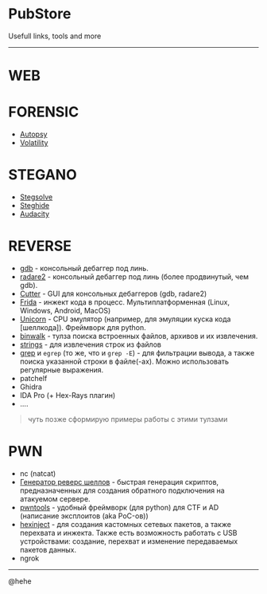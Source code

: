# PubStore
Usefull links, tools and more

---

# WEB

# FORENSIC
- [Autopsy](https://www.autopsy.com/)
- [Volatility](https://github.com/volatilityfoundation/volatility)

# STEGANO
- [Stegsolve](https://wiki.bi0s.in/steganography/stegsolve/)
- [Steghide](https://steghide.sourceforge.net/)
- [Audacity](https://www.audacityteam.org/)

# REVERSE
- [gdb](https://www.sourceware.org/gdb/) - консольный дебаггер под линь.
- [radare2](https://rada.re/n/) - консольный дебаггер под линь (более продвинутый, чем gdb).
- [Cutter](https://cutter.re/) - GUI для консольных дебаггеров (gdb, radare2)
- [Frida](https://frida.re/docs/examples/windows) - инжект кода в процесс. Мультиплатформенная (Linux, Windows, Android, MacOS)
- [Unicorn](https://www.unicorn-engine.org/) - CPU эмулятор (например, для эмуляции куска кода [шеллкода]). Фреймворк для python.
- [binwalk](https://www.kali.org/tools/binwalk/) - тулза поиска встроенных файлов, архивов и их извлечения.
- [strings](https://linux.die.net/man/1/strings) - для извлечения строк из файлов
- [grep](https://man7.org/linux/man-pages/man1/grep.1.html) и `egrep` (то же, что и `grep -E`) - для фильтрации вывода, а также поиска указанной строки в файле(-ах). Можно использовать регулярные выражения.
- patchelf
- Ghidra
- IDA Pro (+ Hex-Rays плагин)
- ....

> чуть позже сформирую примеры работы с этими тулзами

# PWN
- nc (natcat)
- [Генератор реверс шеллов](https://www.revshells.com/) - быстрая генерация скриптов, предназначенных для создания обратного подключения на атакуемом сервере.
- [pwntools](https://github.com/Gallopsled/pwntools) - удобный фреймворк (для python) для CTF и AD (написание эксплоитов (aka PoC-ов))
- [hexinject](https://hexinject.sourceforge.net/) - для создания кастомных сетевых пакетов, а также перехвата и инжекта. Также есть возможность работать с USB устройствами: создание, перехват и изменение передаваемых пакетов данных.
- ngrok
---
@hehe
